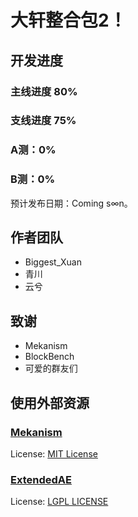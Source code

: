 # 大轩整合包2！

## 开发进度
### 主线进度 80%
### 支线进度 75%
### A测：0%
### B测：0%
  
预计发布日期：Coming s∞n。

## 作者团队
- Biggest_Xuan
- 青川
- 云兮

## 致谢
- Mekanism
- BlockBench
- 可爱的群友们
  
## 使用外部资源
### [Mekanism](https://github.com/mekanism/Mekanism)
License: [MIT License](https://github.com/mekanism/Mekanism/blob/1.20.x/LICENSE)
  
### [ExtendedAE](https://github.com/GlodBlock/ExtendedAE/tree/1.20.1-forge)
License: [LGPL LICENSE](https://github.com/GlodBlock/ExtendedAE/blob/1.20.1-forge/LICENSE.txt)
